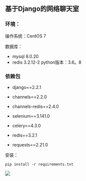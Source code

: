 ## 基于Django的网络聊天室

### 环境： 

操作系统：CentOS 7

数据库：
   + mysql 8.0.20
   + redis 3.2.12-2
python版本：3.6。8

### 依赖包
+ django==2.2.1

+ channels==2.2.0

+ channels-redis==2.4.0

+ selenium==3.141.0

+ celery==4.3.0

+ redis==3.2.1

+ requests==2.21.0

安装：

`pip install -r requirements.txt`


![](https://wx2.sbimg.cn/2020/06/21/1.png)


